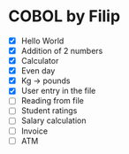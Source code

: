 # COBOL by Filip

- [X] Hello World
- [X] Addition of 2 numbers
- [X] Calculator
- [X] Even day
- [X] Kg → pounds
- [X] User entry in the file
- [ ] Reading from file
- [ ] Student ratings
- [ ] Salary calculation
- [ ] Invoice
- [ ] ATM